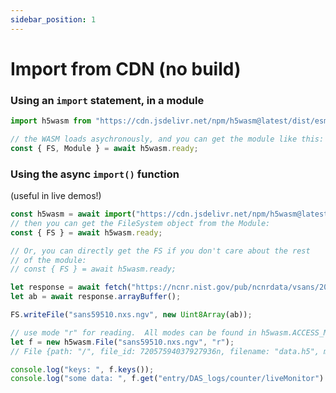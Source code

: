 ```yaml
---
sidebar_position: 1
---
```


# Import from CDN (no build)
### Using an `import` statement, in a module

```js
import h5wasm from "https://cdn.jsdelivr.net/npm/h5wasm@latest/dist/esm/hdf5_hl.js";

// the WASM loads asychronously, and you can get the module like this:
const { FS, Module } = await h5wasm.ready;
```

### Using the async `import()` function
(useful in live demos!)

```js
const h5wasm = await import("https://cdn.jsdelivr.net/npm/h5wasm@latest/dist/esm/hdf5_hl.js");
// then you can get the FileSystem object from the Module:
const { FS } = await h5wasm.ready;

// Or, you can directly get the FS if you don't care about the rest 
// of the module:
// const { FS } = await h5wasm.ready;

let response = await fetch("https://ncnr.nist.gov/pub/ncnrdata/vsans/202003/24845/data/sans59510.nxs.ngv");
let ab = await response.arrayBuffer();

FS.writeFile("sans59510.nxs.ngv", new Uint8Array(ab));

// use mode "r" for reading.  All modes can be found in h5wasm.ACCESS_MODES
let f = new h5wasm.File("sans59510.nxs.ngv", "r");
// File {path: "/", file_id: 72057594037927936n, filename: "data.h5", mode: "r"}

console.log("keys: ", f.keys());
console.log("some data: ", f.get("entry/DAS_logs/counter/liveMonitor").value)

```
<codapi-snippet sandbox="javascript" editor="basic" init-delay="500">
</codapi-snippet>